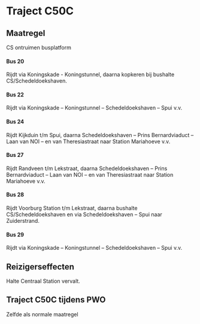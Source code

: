 # Traject C50C
## Maatregel
CS ontruimen busplatform

#### Bus 20
Rijdt via Koningskade - Koningstunnel, daarna kopkeren bij bushalte CS/Schedeldoekshaven.

#### Bus 22
Rijdt via Koningskade – Koningstunnel – Schedeldoekshaven – Spui v.v.

#### Bus 24
Rijdt Kijkduin t/m Spui, daarna Schedeldoekshaven – Prins Bernardviaduct – Laan van NOI – en van Theresiastraat naar Station Mariahoeve v.v.

#### Bus 27
Rijdt Randveen t/m Lekstraat, daarna Schedeldoekshaven – Prins Bernardviaduct – Laan van NOI – en van Theresiastraat naar Station Mariahoeve v.v.

#### Bus 28
Rijdt Voorburg Station t/m Lekstraat, daarna bushalte CS/Schedeldoekshaven en via Schedeldoekshaven – Spui naar Zuiderstrand.

#### Bus 29
Rijdt via Koningskade – Koningstunnel – Schedeldoekshaven – Spui v.v.

## Reizigerseffecten
Halte Centraal Station vervalt.

## Traject C50C tijdens PWO
Zelfde als normale maatregel
